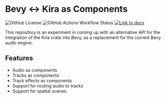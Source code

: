 # Bevy <-> Kira as Components

![GitHub License](https://img.shields.io/github/license/solarliner/bevy-kira-components)
![GitHub Actions Workflow Status](https://img.shields.io/github/actions/workflow/status/solarliner/bevy-kira-components/ci.yml)
[![Link to docs](https://img.shields.io/badge/docs-url-blue)](https://solarliner.dev/bevy-kira-components/bevy_kira_components/)


This repository is an experiment in coming up with an alternative API for the integration of the Kira crate into Bevy, as a replacement for the current Bevy audio engine.

## Features

- Audio as components
- Tracks as components
- Track effects as components
- Support for routing audio to tracks
- Support for spatial scenes
